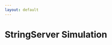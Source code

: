 ```yaml
---
layout: default
---
```


# StringServer Simulation

<div id="output"></div>

<script>
    // Load previous messages from localStorage
    let messages = JSON.parse(localStorage.getItem("messages") || "[]");

    function displayMessages() {
        const displayText = messages.map((message, index) => `${index + 1}. ${message}`).join("<br>");
        document.getElementById('output').innerHTML = displayText;
    }

    function handleRequest() {
        const currentHash = window.location.hash.substring(1); // Remove the '#' at the start
        const urlParams = new URLSearchParams(url.search);
        const message = urlParams.get('s');

        if (currentHash.startsWith("add-message") && message) {
            messages.push(message);
            // Save updated messages to localStorage
            localStorage.setItem("messages", JSON.stringify(messages));
            displayMessages();
        } else {
            displayMessages();
        }
    }

    handleRequest();
</script>
